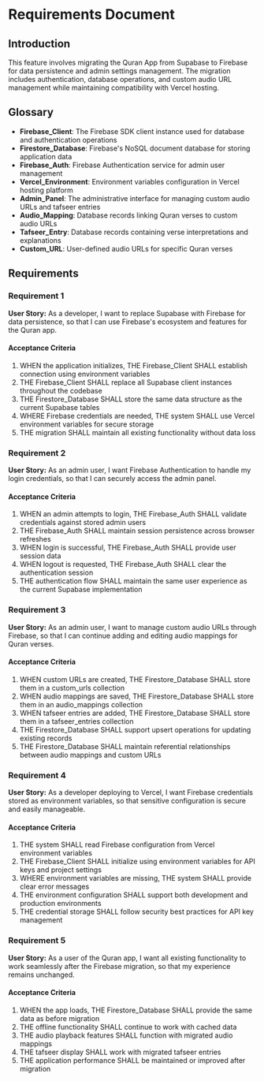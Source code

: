 # Requirements Document

## Introduction

This feature involves migrating the Quran App from Supabase to Firebase for data persistence and admin settings management. The migration includes authentication, database operations, and custom audio URL management while maintaining compatibility with Vercel hosting.

## Glossary

- **Firebase_Client**: The Firebase SDK client instance used for database and authentication operations
- **Firestore_Database**: Firebase's NoSQL document database for storing application data
- **Firebase_Auth**: Firebase Authentication service for admin user management
- **Vercel_Environment**: Environment variables configuration in Vercel hosting platform
- **Admin_Panel**: The administrative interface for managing custom audio URLs and tafseer entries
- **Audio_Mapping**: Database records linking Quran verses to custom audio URLs
- **Tafseer_Entry**: Database records containing verse interpretations and explanations
- **Custom_URL**: User-defined audio URLs for specific Quran verses

## Requirements

### Requirement 1

**User Story:** As a developer, I want to replace Supabase with Firebase for data persistence, so that I can use Firebase's ecosystem and features for the Quran app.

#### Acceptance Criteria

1. WHEN the application initializes, THE Firebase_Client SHALL establish connection using environment variables
2. THE Firebase_Client SHALL replace all Supabase client instances throughout the codebase
3. THE Firestore_Database SHALL store the same data structure as the current Supabase tables
4. WHERE Firebase credentials are needed, THE system SHALL use Vercel environment variables for secure storage
5. THE migration SHALL maintain all existing functionality without data loss

### Requirement 2

**User Story:** As an admin user, I want Firebase Authentication to handle my login credentials, so that I can securely access the admin panel.

#### Acceptance Criteria

1. WHEN an admin attempts to login, THE Firebase_Auth SHALL validate credentials against stored admin users
2. THE Firebase_Auth SHALL maintain session persistence across browser refreshes
3. WHEN login is successful, THE Firebase_Auth SHALL provide user session data
4. WHEN logout is requested, THE Firebase_Auth SHALL clear the authentication session
5. THE authentication flow SHALL maintain the same user experience as the current Supabase implementation

### Requirement 3

**User Story:** As an admin user, I want to manage custom audio URLs through Firebase, so that I can continue adding and editing audio mappings for Quran verses.

#### Acceptance Criteria

1. WHEN custom URLs are created, THE Firestore_Database SHALL store them in a custom_urls collection
2. WHEN audio mappings are saved, THE Firestore_Database SHALL store them in an audio_mappings collection
3. WHEN tafseer entries are added, THE Firestore_Database SHALL store them in a tafseer_entries collection
4. THE Firestore_Database SHALL support upsert operations for updating existing records
5. THE Firestore_Database SHALL maintain referential relationships between audio mappings and custom URLs

### Requirement 4

**User Story:** As a developer deploying to Vercel, I want Firebase credentials stored as environment variables, so that sensitive configuration is secure and easily manageable.

#### Acceptance Criteria

1. THE system SHALL read Firebase configuration from Vercel environment variables
2. THE Firebase_Client SHALL initialize using environment variables for API keys and project settings
3. WHERE environment variables are missing, THE system SHALL provide clear error messages
4. THE environment configuration SHALL support both development and production environments
5. THE credential storage SHALL follow security best practices for API key management

### Requirement 5

**User Story:** As a user of the Quran app, I want all existing functionality to work seamlessly after the Firebase migration, so that my experience remains unchanged.

#### Acceptance Criteria

1. WHEN the app loads, THE Firestore_Database SHALL provide the same data as before migration
2. THE offline functionality SHALL continue to work with cached data
3. THE audio playback features SHALL function with migrated audio mappings
4. THE tafseer display SHALL work with migrated tafseer entries
5. THE application performance SHALL be maintained or improved after migration